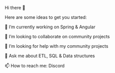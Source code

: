 Hi there 👋

Here are some ideas to get you started:

🔭 I’m currently working on Spring & Angular

👯 I’m looking to collaborate on community projects

🤔 I’m looking for help with my community projects

💬 Ask me about ETL, SQL & Data structures

📫 How to reach me: Discord

<!---
zroussama/zroussama is a ✨ special ✨ repository because its `README.md` (this file) appears on your GitHub profile.
You can click the Preview link to take a look at your changes.
--->
